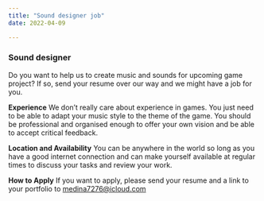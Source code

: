 ```yaml
---
title: "Sound designer job"
date: 2022-04-09

---
```


### Sound designer

Do you want to help us to create music and sounds for upcoming game project? 
If so, send your resume over our way and we might have a job for you.

**Experience**
We don’t really care about experience in games. You just need to be able to adapt your music style to the theme of the game. You should be professional and organised enough to offer your own vision and be able to accept critical feedback.

**Location and Availability**
You can be anywhere in the world so long as you have a good internet connection and can make yourself available at regular times to discuss your tasks and review your work.

**How to Apply**
If you want to apply, please send your resume and a link to your portfolio to medina7276@icloud.com
